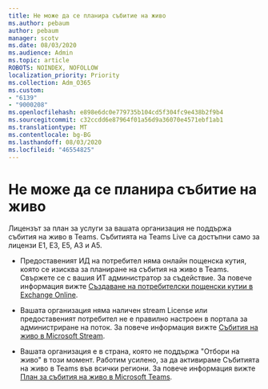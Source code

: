 ```yaml
---
title: Не може да се планира събитие на живо
ms.author: pebaum
author: pebaum
manager: scotv
ms.date: 08/03/2020
ms.audience: Admin
ms.topic: article
ROBOTS: NOINDEX, NOFOLLOW
localization_priority: Priority
ms.collection: Adm_O365
ms.custom:
- "6139"
- "9000208"
ms.openlocfilehash: e898e6dc0e779735b104cd5f304fc9e438b2f9b4
ms.sourcegitcommit: c32ccdd6e87964f01a56d9a36070e4571ebf1ab1
ms.translationtype: MT
ms.contentlocale: bg-BG
ms.lasthandoff: 08/03/2020
ms.locfileid: "46554825"
---
```

# <a name="unable-to-schedule-a-live-event"></a>Не може да се планира събитие на живо

Лицензът за план за услуги за вашата организация не поддържа събития на живо в Teams. Събитията на Teams Live са достъпни само за лицензи E1, E3, E5, A3 и A5.

- Предоставеният ИД на потребител няма онлайн пощенска кутия, която се изисква за планиране на събития на живо в Teams. Свържете се с вашия ИТ администратор за съдействие. За повече информация вижте [Създаване на потребителски пощенски кутии в Exchange Online](https://docs.microsoft.com/exchange/recipients-in-exchange-online/create-user-mailboxes).

- Вашата организация няма наличен stream License или предоставеният потребител не е правилно настроен в портала за администриране на поток. За повече информация вижте [Събития на живо в Microsoft Stream](https://docs.microsoft.com/stream/live-event-overview).

- Вашата организация е в страна, която не поддържа "Отбори на живо" в този момент. Работим усилено, за да активираме Събитията на живо в Teams във всички региони. За повече информация вижте [План за събития на живо в Microsoft Teams](https://docs.microsoft.com/microsoftteams/teams-live-events/plan-for-teams-live-events).